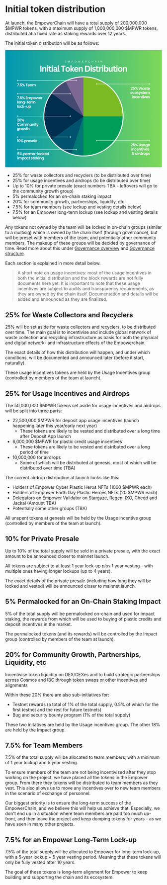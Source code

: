 # Initial token distribution

At launch, the EmpowerChain will have a total supply of 200,000,000 $MPWR tokens,
with a maximum supply of 1,000,000,000 $MPWR tokens, distributed at a fixed rate as staking rewards over 12 years.

The initial token distribution will be as follows:

![token-distribution.png](./token-distribution.png)

- 25% for waste collectors and recyclers (to be distributed over time)
- 25% for usage incentives and airdrops (to be distributed over time)
- Up to 10% for private presale (exact numbers TBA - leftovers will go to the community growth group)
- 5% permalocked for an on-chain staking impact
- 20% for community growth, partnerships, liquidity, etc
- 7.5% for team members (see lockup and vesting details below)
- 7.5% for an Empower long-term lockup (see lockup and vesting details below)

Any tokens not owned by the team will be locked in on-chain groups (similar to a multisig) which is owned by the chain itself (through governance),
but will be preset with members of the team, and potentially other community members. The makeup of these groups will be decided by governance of time.
Read more about this under [Governance overview](../governance/overview.md) and [Governance structure](../governance/structure.md).

Each section is explained in more detail below.

> A short note on usage incentives: most of the usage incentives in both the
> initial distribution and the block rewards are not fully documents here yet.
> It is important to note that these usage incentives are subject to audits and transparency requirements,
> as they are owned by the chain itself. Documentation and details will be added and announced as they are finalized.

## 25% for Waste Collectors and Recyclers
25% will be set aside for waste collectors and recyclers, to be distributed over time.
The main goal is to incentivise and include global network of waste collection and recycling infrastructure as
basis for both the physical and digital network- and infrastructure effects of the Empowerchain.

The exact details of how this distribution will happen, and under which conditions, will be documented and announced later (before it start, naturally).

These usage incentives tokens are held by the Usage Incentives group (controlled by members of the team at launch).

## 25% for Usage Incentives and Airdrops
The 50,000,000 $MPWR tokens set aside for usage incentives and airdrops will be split into three parts:
- 22,500,000 $MPWR for deposit app usage incentives (launch happening later this year/early next year)
    - These tokens are likely to be vested and distributed over a long time after Deposit App launch
- 6,000,000 $MPWR for plastic credit usage incentives
    - These tokens are likely to be vested and distributed over a long period of time
- 10,000,000 for airdrops
    - Some of which will be distributed at genesis, most of which will be distributed over time (TBA)

The current airdrop distribution at launch looks like this:
- Holders of Empower Cyber Plastic Heros NFTs (1000 $MPWR each)
- Holders of Empower Earth Day Plastic Heroes NFTs (20 $MPWR each)
- Delegators on Empower Validator on Stargaze, Regen, IXO, Cheqd and Jackal (Amount TBA)
- Potentially some other groups (TBA)

All unspent tokens at genesis will be held by the Usage incentive group (controlled by members of the team at launch).

## 10% for Private Presale
Up to 10% of the total supply will be sold in a private presale, with the exact amount to be announced closer to mainnet launch.

All tokens are subject to at least 1 year lock-up _plus_ 1 year vesting - with multiple ones having longer lockups (up to 4 years).

The exact details of the private presale (including how long they will be locked and vested) will be announced closer to mainnet launch.

## 5% Permalocked for an On-Chain Staking Impact
5% of the total supply will be permalocked on-chain and used for impact staking, the rewards from which will be used to buying of plastic credits and deposit incentives in the market.

The permalocked tokens (and its rewards) will be controlled by the Impact group (controlled by members of the team at launch).

## 20% for Community Growth, Partnerships, Liquidity, etc
Incentivise token liquidity on DEX/CEXes and to build strategic partnerships across Cosmos and IBC through token swaps or other incentives and alignments

Within these 20% there are also sub-initiatives for:
- Testnet rewards (a total of 1% of the total supply, 0.5% of which for the first testnet and the rest for future testnets)
- Bug and security bounty program (1% of the total supply)

These two initatives are held by the Usage incentives group. The other 18% are held by the Impact group.

## 7.5% for Team Members
7.5% of the total supply will be allocated to team members, with a minimum of 1 year lockup and 5 year vesting.

To ensure members of the team are not being incentivized after they stop working on the project, we have placed all
the tokens in the Empower group. From there they tokens will be distributed to team members as they vest.
This also allows us to move any incentives over to new team members in the scenario of exchange of personnel.

Our biggest priority is to ensure the long-term success of the EmpowerChain, and we believe this will help us achieve that.
Especially, we don't end up in a situation where team members are paid too much up-front, and then leave the project and keep dumping tokens for years - as we have seen in many other projects.

## 7.5% for an Empower Long-Term Lock-up
7.5% of the total supply will be allocated to Empower for long-term lock-up, with a 5-year lockup + 5 year vesting period.
Meaning that these tokens will only be fully vested after 10 years.

The goal of these tokens is long-term alignment for Empower to keep building and supporting the chain and its ecosystem.
